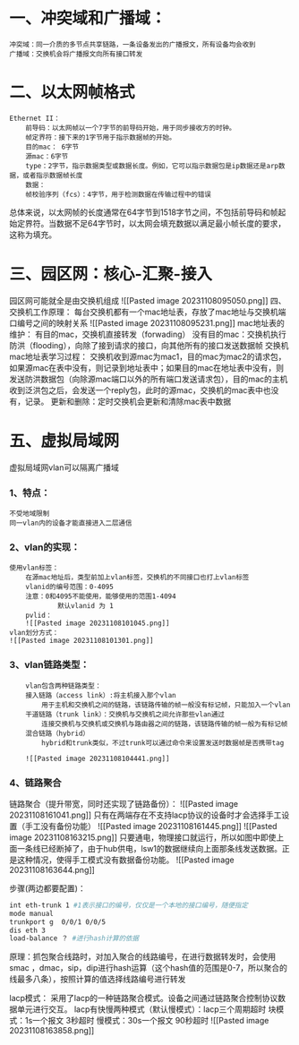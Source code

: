 # 一、冲突域和广播域：
	冲突域：同一介质的多节点共享链路，一条设备发出的广播报文，所有设备均会收到
	广播域：交换机会将广播报文向所有接口转发
# 二、以太网帧格式
	Ethernet II：
		前导码：以太网帧以一个7字节的前导码开始，用于同步接收方的时钟。
		帧定界符：接下来的1字节用于指示数据帧的开始。
		目的mac： 6字节
		源mac：6字节
		type：2字节，指示数据类型或数据长度。例如，它可以指示数据包是ip数据还是arp数据，或者指示数据帧长度
		数据：
		帧校验序列（fcs）：4字节，用于检测数据在传输过程中的错误
总体来说，以太网帧的长度通常在64字节到1518字节之间，不包括前导码和帧起始定界符。当数据不足64字节时，以太网会填充数据以满足最小帧长度的要求，这称为填充。
# 三、园区网：核心-汇聚-接入
园区网可能就全是由交换机组成
![[Pasted image 20231108095050.png]]
四、交换机工作原理：
每台交换机都有一个mac地址表，存放了mac地址与交换机端口编号之间的映射关系
	![[Pasted image 20231108095231.png]]
	mac地址表的维护：
		有目的mac，交换机直接转发（forwading）
		没有目的mac：交换机执行防洪（flooding），向除了接到请求的接口，向其他所有的接口发送数据帧
	交换机mac地址表学习过程：
	交换机收到源mac为mac1，目的mac为mac2的请求包，如果源mac在表中没有，则记录到地址表中；如果目的mac在地址表中没有，则发送防洪数据包（向除源mac端口以外的所有端口发送请求包），目的mac的主机收到泛洪包之后，会发送一个reply包，此时的源mac，交换机的mac表中也没有，记录。
	更新和删除：定时交换机会更新和清除mac表中数据
# 五、虚拟局域网
虚拟局域网vlan可以隔离广播域
### 1、特点：
	不受地域限制
	同一vlan内的设备才能直接进入二层通信
### 2、vlan的实现：
	使用vlan标签：
		在源mac地址后，类型前加上vlan标签，交换机的不同接口也打上vlan标签
		vlanid的编号范围：0-4095 
		注意：0和4095不能使用，能够使用的范围1-4094
				默认vlanid 为 1 
		pvlid：
		![[Pasted image 20231108101045.png]]
	vlan划分方式：
	![[Pasted image 20231108101301.png]]

### 3、vlan链路类型：
		vlan包含两种链路类型：
		接入链路（access link）:将主机接入那个vlan
			用于主机和交换机之间的链路，该链路传输的帧一般没有标记帧，只能加入一个vlan
		干道链路（trunk link）：交换机与交换机之间允许那些vlan通过
			连接交换机与交换机或交换机与路由器之间的链路，该链路传输的帧一般为有标记帧
		混合链路（hybrid）
			hybrid和trunk类似，不过trunk可以通过命令来设置发送时数据帧是否携带tag
		
		![[Pasted image 20231108104441.png]]
### 4、链路聚合
链路聚合（提升带宽，同时还实现了链路备份）：
![[Pasted image 20231108161041.png]]
只有在两端存在不支持lacp协议的设备时才会选择手工设置（手工没有备份功能）
![[Pasted image 20231108161445.png]]
![[Pasted image 20231108163215.png]]
只要通电，物理接口就运行，所以如图中即使上面一条线已经断掉了，由于hub供电，lsw1的数据继续向上面那条线发送数据。正是这种情况，使得手工模式没有数据备份功能。
![[Pasted image 20231108163644.png]]

步骤(两边都要配置)：
```bash
int eth-trunk 1 #1表示接口的编号，仅仅是一个本地的接口编号，随便指定
mode manual
trunkport g  0/0/1 0/0/5
dis eth 3
load-balance ？ #进行hash计算的依据
```
原理：抓包聚合线路时，对加入聚合的线路编号，在进行数据转发时，会使用smac ，dmac，sip，dip进行hash运算（这个hash值的范围是0-7，所以聚合的线最多八条），按照计算的值选择线路编号进行转发

lacp模式：
采用了lacp的一种链路聚合模式。设备之间通过链路聚合控制协议数据单元进行交互。
lacp有快慢两种模式（默认慢模式）：lacp三个周期超时
	块模式：1s一个报文   3秒超时
	慢模式：30s一个报文 90秒超时
![[Pasted image 20231108163858.png]]
